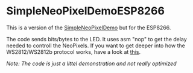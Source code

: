 # SimpleNeoPixelDemoESP8266
This is a version of the [SimpleNeoPixelDemo](https://github.com/bigjosh/SimpleNeoPixelDemo/tree/master) but for the ESP8266.

The code sends bits/bytes to the LED. It uses asm "nop" to get the delay needed to controll the NeoPixels.
If you want to get deeper into how the WS2812/WS2812b protocol works, have a look at [this](https://wp.josh.com/2014/05/13/ws2812-neopixels-are-not-so-finicky-once-you-get-to-know-them/).

*Note:  The code is just a littel demonstration and not really optimized*
